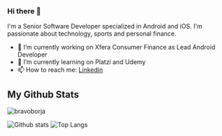 ### Hi there 👋
I'm a Senior Software Developer specialized in Android and iOS. I'm passionate about technology, sports and personal finance.

<!--
**bravoborja/bravoborja** is a ✨ _special_ ✨ repository because its `README.md` (this file) appears on your GitHub profile.

Here are some ideas to get you started:
- 👯 I’m looking to collaborate on ...
- 🤔 I’m looking for help with ...
- 💬 Ask me about ...
- 📫 How to reach me: ...
- 😄 Pronouns: ...
- ⚡ Fun fact: ...
-->
- 🔭 I’m currently working on Xfera Consumer Finance as Lead Android Developer
- 🌱 I’m currently learning on Platzi and Udemy
- 📫 How to reach me: [Linkedin](https://www.linkedin.com/in/borja-bravo/)

## My Github Stats
<p align=left> <img src=https://komarev.com/ghpvc?username=bravoborja alt=bravoborja /> </p>

![Github stats](https://github-readme-stats.vercel.app/api?username=bravoborja&show_icons=true&include_all_commits=true)
![Top Langs](https://github-readme-stats.vercel.app/api/top-langs/?username=bravoborja&layout=compact)
